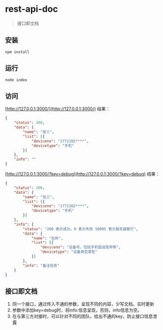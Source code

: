 # rest-api-doc
> 接口即文档

## 安装
```
npm install 
```

## 运行
```
node index
```

## 访问
[http://127.0.0.1:3000/](http://127.0.0.1:3000/)
结果：
```json
{
	"status": 200,
	"data": {
		"name": "张三",
		"list": [{
			"deviceno": "1772102****",
			"devicetype": "手机"
		}]
	},
	"info": ""
}
```
[http://127.0.0.1:3000/?key=debug](http://127.0.0.1:3000/?key=debug)
结果：
```json
{
	"status": 200,
	"data": {
		"name": "张三",
		"list": [{
			"deviceno": "1772102****",
			"devicetype": "手机"
		}]
	},
	"info": {
		"status": "200 表示成功，0 表示失败 50005 表示服务器繁忙",
		"data": {
			"name": "名称",
			"list": [{
				"deviceno": "设备号，包括手机固话宽带等",
				"devicetype": "设备类型类型"
			}]
		},
		"info": "备注信息"
	}
}
```

## 接口即文档
1. 同一个接口，通过传入不通的参数，呈现不同的内容，少写文档，实时更新
2. 参数中添加key=debug时，将info:信息呈现，否则，info信息为空。
3. 在与第三方对接时，可以针对不同的团队，给出不通的key，防止接口信息泄露


